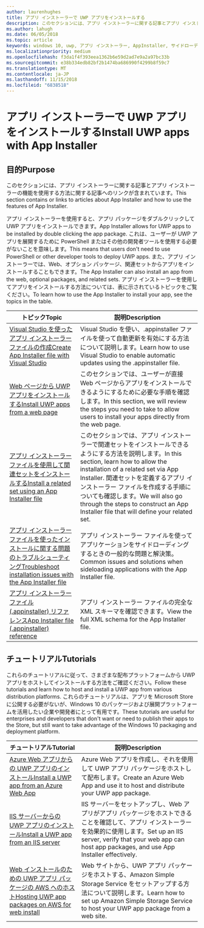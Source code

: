 ```yaml
---
author: laurenhughes
title: アプリ インストーラーで UWP アプリをインストールする
description: このセクションには、アプリ インストーラーに関する記事とアプリ インストーラーの機能を使用する方法に関する記事へのリンクが含まれています。
ms.author: lahugh
ms.date: 06/05/2018
ms.topic: article
keywords: windows 10, uwp, アプリ インストーラー, AppInstaller, サイドローディング, 関連セット, オプション パッケージ
ms.localizationpriority: medium
ms.openlocfilehash: f3da1f4f393eea1362b6e59d2ad7e9a2a97bc33b
ms.sourcegitcommit: e38b334edb82bf2b1474ba686990f4299b8f59c7
ms.translationtype: MT
ms.contentlocale: ja-JP
ms.lasthandoff: 11/15/2018
ms.locfileid: "6838518"
---
```

# <a name="install-uwp-apps-with-app-installer"></a><span data-ttu-id="c534e-104">アプリ インストーラーで UWP アプリをインストールする</span><span class="sxs-lookup"><span data-stu-id="c534e-104">Install UWP apps with App Installer</span></span>

## <a name="purpose"></a><span data-ttu-id="c534e-105">目的</span><span class="sxs-lookup"><span data-stu-id="c534e-105">Purpose</span></span>
<span data-ttu-id="c534e-106">このセクションには、アプリ インストーラーに関する記事とアプリ インストーラーの機能を使用する方法に関する記事へのリンクが含まれています。</span><span class="sxs-lookup"><span data-stu-id="c534e-106">This section contains or links to articles about App Installer and how to use the features of App Installer.</span></span> 

<span data-ttu-id="c534e-107">アプリ インストーラーを使用すると、アプリ パッケージをダブルクリックして UWP アプリをインストールできます。</span><span class="sxs-lookup"><span data-stu-id="c534e-107">App Installer allows for UWP apps to be installed by double clicking the app package.</span></span> <span data-ttu-id="c534e-108">これは、ユーザーが UWP アプリを展開するために PowerShell またはその他の開発者ツールを使用する必要がないことを意味します。</span><span class="sxs-lookup"><span data-stu-id="c534e-108">This means that users don't need to use PowerShell or other developer tools to deploy UWP apps.</span></span> <span data-ttu-id="c534e-109">また、アプリ インストーラーでは、Web、オプション パッケージ、関連セットからアプリをインストールすることもできます。</span><span class="sxs-lookup"><span data-stu-id="c534e-109">The App Installer can also install an app from the web, optional packages, and related sets.</span></span> <span data-ttu-id="c534e-110">アプリ インストーラーを使用してアプリをインストールする方法については、表に示されているトピックをご覧ください。</span><span class="sxs-lookup"><span data-stu-id="c534e-110">To learn how to use the App Installer to install your app, see the topics in the table.</span></span>

| <span data-ttu-id="c534e-111">トピック</span><span class="sxs-lookup"><span data-stu-id="c534e-111">Topic</span></span> | <span data-ttu-id="c534e-112">説明</span><span class="sxs-lookup"><span data-stu-id="c534e-112">Description</span></span> |
|-------|-------------|
| [<span data-ttu-id="c534e-113">Visual Studio を使ったアプリ インストーラー ファイルの作成</span><span class="sxs-lookup"><span data-stu-id="c534e-113">Create App Installer file with Visual Studio</span></span>](create-appinstallerfile-vs.md)| <span data-ttu-id="c534e-114">Visual Studio を使い、.appinstaller ファイルを使って自動更新を有効にする方法について説明します。</span><span class="sxs-lookup"><span data-stu-id="c534e-114">Learn how to use Visual Studio to enable automatic updates using the .appinstaller file.</span></span> |
| [<span data-ttu-id="c534e-115">Web ページから UWP アプリをインストールする</span><span class="sxs-lookup"><span data-stu-id="c534e-115">Install UWP apps from a web page</span></span>](installing-UWP-apps-web.md) | <span data-ttu-id="c534e-116">このセクションでは、ユーザーが直接 Web ページからアプリをインストールできるようにするために必要な手順を確認します。</span><span class="sxs-lookup"><span data-stu-id="c534e-116">In this section, we will review the steps you need to take to allow users to install your apps directly from the web page.</span></span> |
| [<span data-ttu-id="c534e-117">アプリ インストーラー ファイルを使用して関連セットをインストールする</span><span class="sxs-lookup"><span data-stu-id="c534e-117">Install a related set using an App Installer file</span></span>](install-related-set.md) | <span data-ttu-id="c534e-118">このセクションでは、アプリ インストーラーで関連セットをインストールできるようにする方法を説明します。</span><span class="sxs-lookup"><span data-stu-id="c534e-118">In this section, learn how to allow the installation of a related set via App Installer.</span></span> <span data-ttu-id="c534e-119">関連セットを定義するアプリ インストーラー ファイルを作成する手順についても確認します。</span><span class="sxs-lookup"><span data-stu-id="c534e-119">We will also go through the steps to construct an App Installer file that will define your related set.</span></span> |
| [<span data-ttu-id="c534e-120">アプリ インストーラー ファイルを使ったインストールに関する問題のトラブルシューティング</span><span class="sxs-lookup"><span data-stu-id="c534e-120">Troubleshoot installation issues with the App Installer file</span></span>](troubleshoot-appinstaller-issues.md) | <span data-ttu-id="c534e-121">アプリ インストーラー ファイルを使ってアプリケーションをサイドローディングするときの一般的な問題と解決策。</span><span class="sxs-lookup"><span data-stu-id="c534e-121">Common issues and solutions when sideloading applications with the App Installer file.</span></span> |
| [<span data-ttu-id="c534e-122">アプリ インストーラー ファイル (.appinstaller) リファレンス</span><span class="sxs-lookup"><span data-stu-id="c534e-122">App Installer file (.appinstaller) reference</span></span>](https://docs.microsoft.com/uwp/schemas/appinstallerschema/app-installer-file) | <span data-ttu-id="c534e-123">アプリ インストーラー ファイルの完全な XML スキーマを確認できます。</span><span class="sxs-lookup"><span data-stu-id="c534e-123">View the full XML schema for the App Installer file.</span></span> |

## <a name="tutorials"></a><span data-ttu-id="c534e-124">チュートリアル</span><span class="sxs-lookup"><span data-stu-id="c534e-124">Tutorials</span></span> 

<span data-ttu-id="c534e-125">これらのチュートリアルに従って、さまざまな配布プラットフォームから UWP アプリをホストしてインストールする方法をご確認ください。</span><span class="sxs-lookup"><span data-stu-id="c534e-125">Follow these tutorials and learn how to host and install a UWP app from various distribution platforms.</span></span> <span data-ttu-id="c534e-126">これらのチュートリアルは、アプリを Microsoft Store に公開する必要がないが、Windows 10 のパッケージおよび展開プラットフォームを活用したい企業や開発者にとって有用です。</span><span class="sxs-lookup"><span data-stu-id="c534e-126">These tutorials are useful for enterprises and developers that don't want or need to publish their apps to the Store, but still want to take advantage of the Windows 10 packaging and deployment platform.</span></span>

| <span data-ttu-id="c534e-127">チュートリアル</span><span class="sxs-lookup"><span data-stu-id="c534e-127">Tutorial</span></span> | <span data-ttu-id="c534e-128">説明</span><span class="sxs-lookup"><span data-stu-id="c534e-128">Description</span></span> |
|----------|-------------|
| [<span data-ttu-id="c534e-129">Azure Web アプリからの UWP アプリのインストール</span><span class="sxs-lookup"><span data-stu-id="c534e-129">Install a UWP app from an Azure Web App</span></span>](web-install-azure.md) | <span data-ttu-id="c534e-130">Azure Web アプリを作成し、それを使用して UWP アプリ パッケージをホストして配布します。</span><span class="sxs-lookup"><span data-stu-id="c534e-130">Create an Azure Web App and use it to host and distribute your UWP app package.</span></span> |
| [<span data-ttu-id="c534e-131">IIS サーバーからの UWP アプリのインストール</span><span class="sxs-lookup"><span data-stu-id="c534e-131">Install a UWP app from an IIS server</span></span>](web-install-IIS.md) | <span data-ttu-id="c534e-132">IIS サーバーをセットアップし、Web アプリがアプリ パッケージをホストできることを確認して、アプリ インストーラーを効果的に使用します。</span><span class="sxs-lookup"><span data-stu-id="c534e-132">Set up an IIS server, verify that your web app can host app packages, and use App Installer effectively.</span></span> |
| [<span data-ttu-id="c534e-133">Web インストールのための UWP アプリ パッケージの AWS へのホスト</span><span class="sxs-lookup"><span data-stu-id="c534e-133">Hosting UWP app packages on AWS for web install</span></span>](web-install-aws.md) | <span data-ttu-id="c534e-134">Web サイトから、UWP アプリ パッケージをホストする、Amazon Simple Storage Service をセットアップする方法について説明します。</span><span class="sxs-lookup"><span data-stu-id="c534e-134">Learn how to set up Amazon Simple Storage Service to host your UWP app package from a web site.</span></span> |

